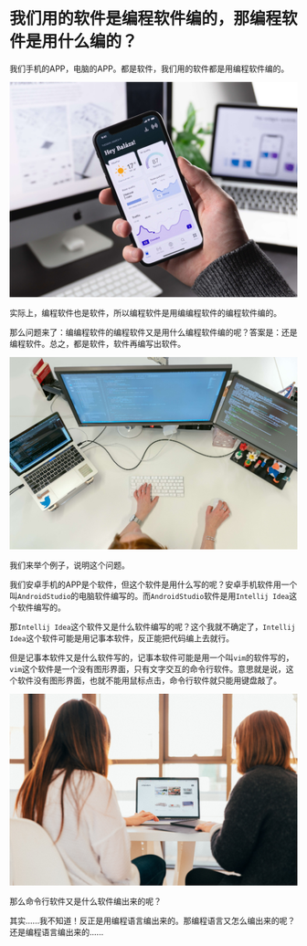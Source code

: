 # 我们用的软件是编程软件编的，那编程软件是用什么编的？

我们手机的APP，电脑的APP。都是软件，我们用的软件都是用编程软件编的。

![211104-01.jpg](../img/211104-01.jpg)

实际上，编程软件也是软件，所以编程软件是用编编程软件的编程软件编的。

那么问题来了：编编程软件的编程软件又是用什么编程软件编的呢？答案是：还是编程软件。总之，都是软件，软件再编写出软件。

![211104-02.jpg](../img/211104-02.jpg)

我们来举个例子，说明这个问题。

我们安卓手机的APP是个软件，但这个软件是用什么写的呢？安卓手机软件用一个叫`AndroidStudio`的电脑软件编写的。而`AndroidStudio`软件是用`Intellij Idea`这个软件编写的。

那`Intellij Idea`这个软件又是什么软件编写的呢？这个我就不确定了，`Intellij Idea`这个软件可能是用记事本软件，反正能把代码编上去就行。

但是记事本软件又是什么软件写的，记事本软件可能是用一个叫`vim`的软件写的，`vim`这个软件是一个没有图形界面，只有文字交互的命令行软件。意思就是说，这个软件没有图形界面，也就不能用鼠标点击，命令行软件就只能用键盘敲了。

![211104-03.jpg](../img/211104-03.jpg)

那么命令行软件又是什么软件编出来的呢？

其实......我不知道！反正是用编程语言编出来的。那编程语言又怎么编出来的呢？还是编程语言编出来的......